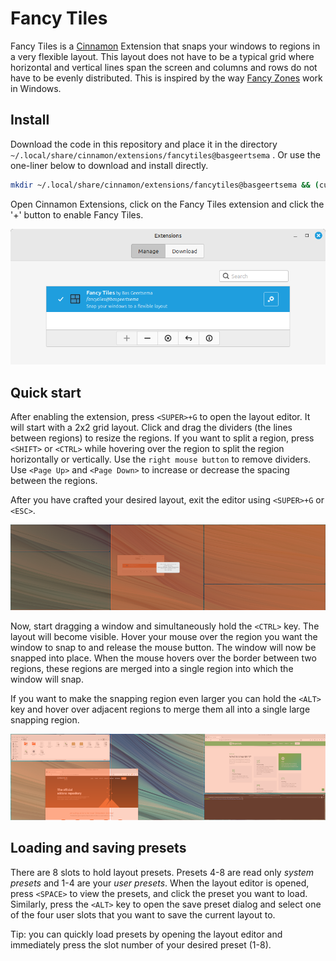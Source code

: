 # Fancy Tiles

Fancy Tiles is a [Cinnamon](https://github.com/linuxmint/Cinnamon) Extension that snaps your windows to regions in a very flexible layout. This layout does not have to be a typical grid where horizontal and vertical lines span the screen and columns and rows do not have to be evenly distributed. This is inspired by the way [Fancy Zones](https://learn.microsoft.com/en-us/windows/powertoys/fancyzones) work in Windows.


## Install

Download the code in this repository and place it in the directory `~/.local/share/cinnamon/extensions/fancytiles@basgeertsema` . Or use the one-liner below to download and install directly.

```bash
mkdir ~/.local/share/cinnamon/extensions/fancytiles@basgeertsema && (curl -s -L https://github.com/BasGeertsema/fancytiles/archive/refs/heads/main.tar.gz | tar xvz -C ~/.local/share/cinnamon/extensions/fancytiles@basgeertsema --strip-components=1)
```

Open Cinnamon Extensions, click on the Fancy Tiles extension and click the '+' button to enable Fancy Tiles.

![Enable extensions](docs/enable-extensions.png)


## Quick start

After enabling the extension, press `<SUPER>+G` to open the layout editor. It will start with a 2x2 grid layout. Click and drag the dividers (the lines between regions) to resize the regions. If you want to split a region, press `<SHIFT>` or `<CTRL>` while hovering over the region to split the region horizontally or vertically. Use the `right mouse button` to remove dividers. Use `<Page Up>` and `<Page Down>` to increase or decrease the spacing between the regions.

After you have crafted your desired layout, exit the editor using `<SUPER>+G` or `<ESC>`.

![Layout editor](docs/layout-editor.png)

Now, start dragging a window and simultaneously hold the `<CTRL>` key. The layout will become visible. Hover your mouse over the region you want the window to snap to and release the mouse button. The window will now be snapped into place. When the mouse hovers over the border between two regions, these regions are merged into a single region into which the window will snap.

If you want to make the snapping region even larger you can hold the `<ALT>` key and hover over adjacent regions to merge them all into a single large snapping region.

![Layout editor](docs/window-snapping.png)

## Loading and saving presets

There are 8 slots to hold layout presets. Presets 4-8 are read only _system presets_ and 1-4 are your _user presets_. When the layout editor is opened, press `<SPACE>` to view the presets, and click the preset you want to load. Similarly, press the `<ALT>` key to open the save preset dialog and select one of the four user slots that you want to save the current layout to.

Tip: you can quickly load presets by opening the layout editor and immediately press the slot number of your desired preset (1-8).